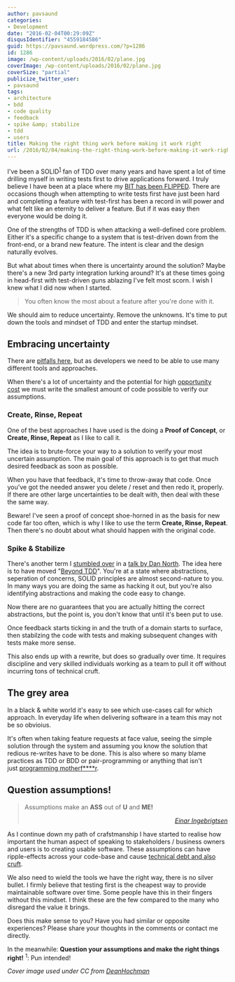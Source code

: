```yaml
---
author: pavsaund
categories:
- Development
date: "2016-02-04T00:29:09Z"
disqusIdentifier: "4559184586"
guid: https://pavsaund.wordpress.com/?p=1286
id: 1286
image: /wp-content/uploads/2016/02/plane.jpg
coverImage: /wp-content/uploads/2016/02/plane.jpg
coverSize: "partial"
publicize_twitter_user:
- pavsaund
tags:
- architecture
- bdd
- code quality
- feedback
- spike &amp; stabilize
- tdd
- users
title: Making the right thing work before making it work right
url: /2016/02/04/making-the-right-thing-work-before-making-it-work-right/
---
```


I've been a SOLID<sup><a href="#reference-1">1</a></sup> fan of TDD over many years and have spent a lot of time drilling myself in writing tests first to drive applications forward. I truly believe I have been at a place where my <a href="http://blog.8thlight.com/uncle-bob/2012/01/11/Flipping-the-Bit.html" target="_blank">BIT has been FLIPPED</a>. There are occasions though when attempting to write tests first have just been hard and completing a feature with test-first has been a record in will power and what felt like an eternity to deliver a feature. But if it was easy then everyone would be doing it.

<!--more-->One of the strengths of TDD is when attacking a well-defined core problem. Either it's a specific change to a system that is test-driven down from the front-end, or a brand new feature. The intent is clear and the design naturally evolves.

But what about times when there is uncertainty around the solution? Maybe there's a new 3rd party integration lurking around? It's at these times going in head-first with test-driven guns ablazing I've felt most scorn. I wish I knew what I did now when I started.
<blockquote>You often know the most about a feature after you're done with it.</blockquote>
We should aim to reduce uncertainty. Remove the unknowns. It's time to put down the tools and mindset of TDD and enter the startup mindset.
<h2>Embracing uncertainty</h2>
There are <a href="http://blog.8thlight.com/uncle-bob/2013/03/05/TheStartUpTrap.html" target="_blank">pitfalls here</a>, but as developers we need to be able to use many different tools and approaches.

When there's a lot of uncertainty and the potential for high <a href="http://dannorth.net/the-art-of-misdirection/" target="_blank">opportunity cost</a> we must write the smallest amount of code possible to verify our assumptions.
<h3>Create, Rinse, Repeat</h3>
One of the best approaches I have used is the doing a <strong>Proof of Concept</strong>, or <strong>Create, Rinse, Repeat</strong> as I like to call it.

The idea is to brute-force your way to a solution to verify your most uncertain assumption. The main goal of this approach is to get that much desired feedback as soon as possible.

When you have that feedback, it's time to throw-away that code. Once you've got the needed answer you delete / reset and then redo it, properly. If there are other large uncertainties to be dealt with, then deal with these the same way.

Beware! I've seen a proof of concept shoe-horned in as the basis for new code far too often, which is why I like to use the term <strong>Create, Rinse, Repeat</strong>. Then there's no doubt about what should happen with the original code.
<h3>Spike &amp; Stabilize</h3>
There's another term I <a href="/2012/06/09/ndc-2012-impressions/" target="_blank">stumbled over</a> in a <a href="https://vimeo.com/43536417" target="_blank">talk by Dan North</a>. The idea here is to have moved "<a href="http://lizkeogh.com/2012/06/24/beyond-test-driven-development/" target="_blank">Beyond TDD</a>". You're at a state where abstractions, seperation of concerns, SOLID principles are almost second-nature to you. In many ways you are doing the same as hacking it out, but you're also identifying abstractions and making the code easy to change.

Now there are no guarantees that you are actually hitting the correct abstractions, but the point is, you don't know that until it's been put to use.

Once feedback starts ticking in and the truth of a domain starts to surface, then stabilzing the code with tests and making subsequent changes with tests make more sense.

This also ends up with a rewrite, but does so gradually over time. It requires discipline and very skilled individuals working as a team to pull it off without incurring tons of technical cruft.
<h2>The grey area</h2>
In a black &amp; white world it's easy to see which use-cases call for which approach. In everyday life when delivering software in a team this may not be so obvioius.

It's often when taking feature requests at face value, seeing the simple solution through the system and assuming you know the solution that redious re-writes have to be done. This is also where so many blame practices as TDD or BDD or pair-programming or anything that isn't just <a href="http://programming-motherfucker.com" target="_blank">programming motherf****r</a>.
<h2>Question assumptions!</h2>
<blockquote>Assumptions make an <strong>ASS</strong> out of <strong>U</strong> and <strong>ME!</strong>
<p style="text-align:right;"><em><a href="http://www.ingebrigtsen.info" target="_blank">Einar Ingebrigtsen</a></em></p>
</blockquote>
As I continue down my path of crafstmanship I have started to realise how important the human aspect of speaking to stakeholders / business owners and users is to creating usable software. These assumptions can have ripple-effects across your code-base and cause <a href="http://www.docondev.com/search/label/Technical%20Debt" target="_blank">technical debt and also cruft</a>.

We also need to wield the tools we have the right way, there is no silver bullet. I firmly believe that testing first is the cheapest way to provide maintainable software over time. Some people have this in their fingers without this mindset. I think these are the few compared to the many who disregard the value it brings.

Does this make sense to you? Have you had similar or opposite experiences? Please share your thoughts in the comments or contact me directly.

In the meanwhile: <strong>Question your assumptions and make the right things right!</strong>
<sup id="reference-1">1</sup>: Pun intended!

<em>Cover image used under CC from <a href="https://www.flickr.com/photos/deanhochman/20769348728">DeanHochman</a></em>